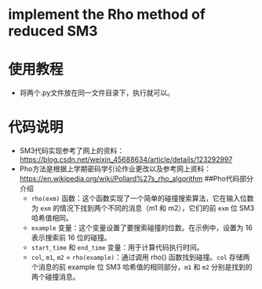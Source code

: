 # implement the Rho method of reduced SM3
# 使用教程
  - 将两个.py文件放在同一文件目录下，执行就可以。
# 代码说明
  - SM3代码实现参考了网上的资料：https://blog.csdn.net/weixin_45688634/article/details/123292997
  - Pho方法是根据上学期密码学引论作业更改以及参考网上资料：https://en.wikipedia.org/wiki/Pollard%27s_rho_algorithm
  ##Pho代码部分介绍
    - `rho(exm)` 函数：这个函数实现了一个简单的碰撞搜索算法，它在输入位数为 `exm` 的情况下找到两个不同的消息（m1 和 m2），它们的前 `exm` 位 SM3 哈希值相同。
    - `example` 变量：这个变量设置了要搜索碰撞的位数。在示例中，设置为 16 表示搜索前 16 位的碰撞。
    - `start_time` 和 `end_time` 变量：用于计算代码执行时间。
    - `col`, `m1`, `m2` = `rho(example)`：通过调用 rho() 函数找到碰撞。`col` 存储两个消息的前 example 位 SM3 哈希值的相同部分，`m1` 和 `m2` 分别是找到的两个碰撞消息。
